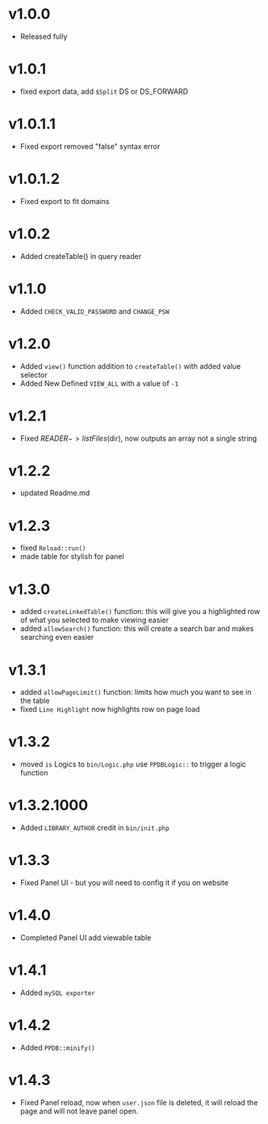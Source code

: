 # v1.0.0

- Released fully

# v1.0.1

- fixed export data, add `$Split` DS or DS_FORWARD

# v1.0.1.1

- Fixed export removed "false" syntax error

# v1.0.1.2

- Fixed export to fit domains

# v1.0.2

- Added createTable() in query reader

# v1.1.0

- Added `CHECK_VALID_PASSWORD` and `CHANGE_PSW`

# v1.2.0

- Added `view()` function addition to `createTable()` with added value selector
- Added New Defined `VIEW_ALL` with a value of `-1`

# v1.2.1

- Fixed $READER->listFiles($dir), now outputs an array not a single string

# v1.2.2

- updated Readme.md

# v1.2.3

- fixed `Reload::run()`
- made table for stylish for panel

# v1.3.0

- added `createLinkedTable()` function: this will give you a highlighted row of what you selected to make viewing easier
- added `allowSearch()` function: this will create a search bar and makes searching even easier

# v1.3.1

- added `allowPageLimit()` function: limits how much you want to see in the table
- fixed `Line Highlight` now highlights row on page load 

# v1.3.2

- moved `is` Logics to `bin/Logic.php` use `PPDBLogic::` to trigger a logic function

# v1.3.2.1000

- Added `LIBRARY_AUTHOR` credit in `bin/init.php`

# v1.3.3

- Fixed Panel UI - but you will need to config it if you on website

# v1.4.0

- Completed Panel UI add viewable table

# v1.4.1

- Added `mySQL exporter`

# v1.4.2

- Added `PPDB::minify()`

# v1.4.3

- Fixed Panel reload, now when `user.json` file is deleted, it will reload the page and will not leave panel open.
